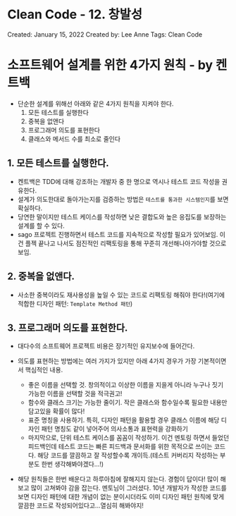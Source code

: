 # Clean Code - 12. 창발성

Created: January 15, 2022
Created by: Lee Anne
Tags: Clean Code

# 소프트웨어 설계를 위한 4가지 원칙 - by 켄트백

- 단순한 설계를 위해선 아래와 같은 4가지 원칙을 지켜야 한다.
    1. 모든 테스트를 실행한다
    2. 중복을 없앤다
    3. 프로그래머 의도를 표현한다
    4. 클래스와 메서드 수를 최소로 줄인다

## 1. 모든 테스트를 실행한다.

- 켄트백은 TDD에 대해 강조하는 개발자 중 한 명으로 역시나 테스트 코드 작성을 권유한다.
- 설계가 의도한대로 돌아가는지를 검증하는 방법은 `테스트를 통과한 시스템인지`를 보면 확실하다.
- 당연한 말이지만 테스트 케이스를 작성하면 낮은 결합도와 높은 응집도를 보장하는 설계를 할 수 있다.
- sago 프로젝트 진행하면서 테스트 코드를 지속적으로 작성할 필요가 있어보임. 이건 플젝 끝나고 나서도 점진적인 리팩토링을 통해 꾸준히 개선해나아가야할 것으로 보임.

## 2. 중복을 없앤다.

- 사소한 중복이라도 재사용성을 높일 수 있는 코드로 리팩토링 해줘야 한다!(여기에 적합한 디자인 패턴: `Template Method 패턴`)

## 3. 프로그래머 의도를 표현한다.

- 대다수의 소프트웨어 프로젝트 비용은 장기적인 유지보수에 들어간다.
- 의도를 표현하는 방법에는 여러 가지가 있지만 아래 4가지 경우가 가장 기본적이면서 핵심적인 내용.
    - 좋은 이름을 선택할 것. 창의적이고 이상한 이름을 지을게 아니라 누구나 짓기 가능한 이름을 선택할 것을 적극권고!
    - 함수와 클래스 크기는 가능한 줄이기. 작은 클래스와 함수일수록 필요한 내용만 담고있을 확률이 많다!
    - 표준 명칭을 사용하기. 특히, 디자인 패턴을 활용할 경우 클래스 이름에 해당 디자인 패턴 명칭도 같이 넣어주어 의사소통과 표현력을 강화하기
    - 마지막으로, 단위 테스트 케이스를 꼼꼼이 작성하기. 이건 멘토링 하면서 들었던 피드백인데 테스트 코드는 빠른 피드백과 문서화를 위한 목적으로 쓰이는 코드다. 해당 코드를 깔끔하고 잘 작성할수록 개이득.(테스트 커버리지 작성하는 부분도 한번 생각해봐야겠다...!)

- 해당 원칙들은 한번 배운다고 하루아침에 잘해지지 않는다. 경험이 답이다! 많이 해보고 많이 고쳐봐야 감을 잡는다. 멘토님이 그러셨다. 10년 개발자가 작성한 코드를 보면 디자인 패턴에 대한 개념이 없는 분이시더라도 이미 디자인 패턴 원칙에 맞게 깔끔한 코드로 작성되어있다고...열심히 해봐야지!
